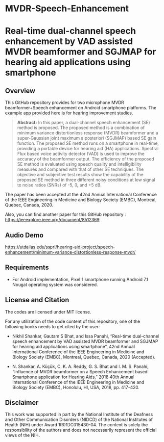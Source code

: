 # MVDR-Speech-Enhancement

# Real-time dual-channel speech enhancement by VAD assisted MVDR beamformer and SGJMAP for hearing aid applications using smartphone

## Overview
This GitHub repository provides for two microphone MVDR beamformer+Speech enhancement on Android smartphone platforms. The example app provided here is for hearing improvement studies. 
> **Abstract:** In this paper, a dual-channel speech enhancement (SE) method is proposed. The proposed method is a combination of minimum variance distortionless response (MVDR) beamformer and a super-Gaussian joint maximum a posteriori (SGJMAP) based SE gain function. The proposed SE method runs on a smartphone in real-time, providing a portable device for hearing aid (HA) applications. Spectral Flux based voice activity detector (VAD) is used to improve the accuracy of the beamformer output. The efficiency of the proposed SE method is evaluated using speech quality and intelligibility measures and compared with that of other SE techniques. The objective and subjective test results show the capability of the proposed SE method in three different noisy conditions at low signal to noise ratios (SNRs) of -5, 0, and +5 dB.

The paper has been accepted at the 42nd Annual International Conference of the IEEE Engineering in Medicine and Biology Society (EMBC), Montreal, Quebec, Canada, 2020.

Also, you can find another paper for this GitHub repository : https://ieeexplore.ieee.org/document/8512369

## Audio Demo
https://utdallas.edu/ssprl/hearing-aid-project/speech-enhancement/minimum-variance-distortionless-response-mvdr/

## Requirements 

- For Android implementation, Pixel 1 smartphone running Android 7.1 Nougat operating system was considered.

## License and Citation
The codes are licensed under MIT license.

For any utilization of the code content of this repository, one of the following books needs to get cited by the user:

- Nikhil Shankar, Gautam S Bhat, and Issa Panahi, “Real-time dual-channel speech enhancement by VAD assisted MVDR beamformer and SGJMAP for hearing aid applications using smartphone”, 42nd Annual International Conference of the IEEE Engineering in Medicine and Biology Society (EMBC), Montreal, Quebec, Canada, 2020 (Accepted). 

- N. Shankar, A. Küçük, C. K. A. Reddy, G. S. Bhat and I. M. S. Panahi, “Influence of MVDR beamformer on a Speech Enhancement based Smartphone application for Hearing Aids,” 2018 40th Annual International Conference of the IEEE Engineering in Medicine and Biology Society (EMBC), Honolulu, HI, USA, 2018, pp. 417-420.

## Disclaimer
This work was supported in part by the National Institute of the Deafness and Other Communication Disorders (NIDCD) of the National Institutes of Health (NIH) under Award 1R01DC015430-04. The content is solely the responsibility of the authors and does not necessarily represent the official views of the NIH.
